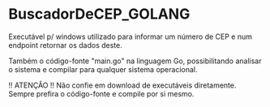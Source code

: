 # BuscadorDeCEP_GOLANG
Executável p/ windows utilizado para informar um número de CEP e num endpoint retornar os dados deste.

Também o código-fonte "main.go" na linguagem Go, possibilitando analisar o sistema e compilar para qualquer sistema operacional.


!! ATENÇÂO !! Não confie em download de executáveis diretamente. Sempre prefira o código-fonte e compile por si mesmo.
